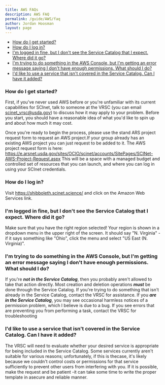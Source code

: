 ```yaml
---
title: AWS FAQs
description: AWS FAQ
permalink: /guide/AWS/faq
author: Jordan Hoosman
layout: page
---
```


* [How do I get started?](#how-do-i-get-started)
* [How do I log in?](#how-do-i-log-in)
* [I'm logged in fine, but I don't see the Service Catalog that I expect. Where did it go?](#im-logged-in-fine-but-i-dont-see-the-service-catalog-that-i-expect-where-did-it-go)
* [I'm trying to do something in the AWS Console, but I'm getting an error message saying I don't have enough permissions. What should I do?](#im-trying-to-do-something-in-the-aws-console-but-im-getting-an-error-message-saying-i-dont-have-enough-permissions-what-should-i-do)
* [I'd like to use a service that isn't covered in the Service Catalog. Can I have it added?](#id-like-to-use-a-service-that-isnt-covered-in-the-service-catalog-can-i-have-it-added)


### How do I get started?

First, if you've never used AWS before or you're unfamiliar with its current capabilities for SCInet, talk to someone at the VRSC (you can email scinet_vrsc@usda.gov) to discuss how it may apply to your problem. Before you start, you should have a reasonable idea of what you'd like to spin up and about how much it may cost.

Once you're ready to begin the process, please use the stand ARS project request form to request an AWS project.If your group already has an existing AWS project you can just request to be added to it.  The AWS project request form is here:
<a href="https://e.arsnet.usda.gov/sites/OCIO/scinet/accounts/SitePages/SCINet-AWS-Project-Request.aspx">https://e.arsnet.usda.gov/sites/OCIO/scinet/accounts/SitePages/SCINet-AWS-Project-Request.aspx</a>
This will be a space with a managed budget and controlled set of resources that you can launch, and where you can log in using your SCInet credentials.

### How do I log in?

Visit <a href="https://shibboleth.scinet.science/">https://shibboleth.scinet.science/</a> and click on the Amazon Web Services link.

### I'm logged in fine, but I don't see the Service Catalog that I expect. Where did it go?

Make sure that you have the right region selected! Your region is shown in a dropdown menu in the upper right of the screen. It should say "N. Virginia" -if it says something like "Ohio", click the menu and select "US East (N. Virginia)".

### I'm trying to do something in the AWS Console, but I'm getting an error message saying I don't have enough permissions. What should I do?

If you're ***not in the Service Catalog***, then you probably aren't allowed to take that action directly. Most creation and deletion operations ***must*** be done through the Service Catalog. If you're trying to do something that isn't already in the Service Catalog, contact the VRSC for assistance. 
If you ***are in the Service Catalog***, you may see occasional harmless notices of a permission problem, which I believe is due to a bug. If you see errors that are preventing you from performing a task, contact the VRSC for troubleshooting

### I'd like to use a service that isn't covered in the Service Catalog. Can I have it added?

The VRSC will need to evaluate whether your desired service is appropriate for being included in the Service Catalog. Some services currently aren't suitable for various reasons; unfortunately, if this is thecase, it's likely because we couldn't control costs or permissions for that service sufficiently to prevent other users from interfering with you. If it is possible, make the request and be patient -it can take some time to write the proper template in asecure and reliable manner.

